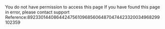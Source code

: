 You do not have permission to access this page If you have found this page in error, please contact support Reference:89233014408644247561096856064870474423320034968299102359